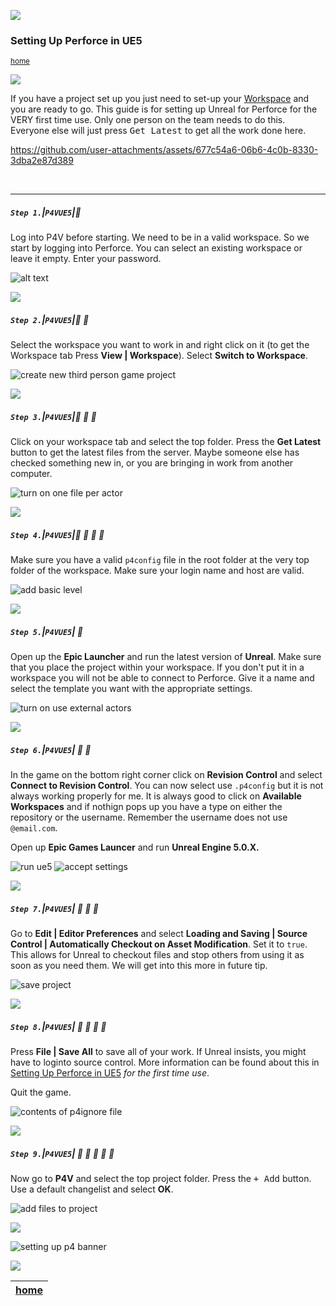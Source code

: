 ![](../images/line3.png)

### Setting Up Perforce in UE5

<sub>[home](../README.md#user-content-p4v)</sub>

![](../images/line3.png)

If you have a project set up you just need to set-up your [Workspace](https://github.com/maubanel/p4v-unreal/blob/main/workspaces/README.md#user-content-workspaces-in-p4v) and you are ready to go.  This guide is for setting up Unreal for Perforce for the VERY first time use. Only one person on the team needs to do this.  Everyone else will just press <kbd>Get Latest</kbd> to get all the work done here.

https://github.com/user-attachments/assets/677c54a6-06b6-4c0b-8330-3dba2e87d389

<br>

---


##### `Step 1.`\|`P4VUE5`|:small_blue_diamond:

Log into P4V before starting.  We need to be in a valid workspace.  So we start by logging into Perforce. You can select an existing workspace or leave it empty.  Enter your password.

![alt text](images/runUnrealEngine.png)

![](../images/line2.png)

##### `Step 2.`\|`P4VUE5`|:small_blue_diamond: :small_blue_diamond: 

Select the workspace you want to work in and right click on it (to get the Workspace tab Press **View | Workspace**). Select **Switch to Workspace**.

![create new third person game project](images/createNewGame.png)


![](../images/line2.png)

##### `Step 3.`\|`P4VUE5`|:small_blue_diamond: :small_blue_diamond: :small_blue_diamond:

Click on your workspace tab and select the top folder.  Press the **Get Latest** button to get the latest files from the server.  Maybe someone else has checked something new in, or you are bringing in work from another computer.

![turn on one file per actor](images/enableOneFilePerActor.png)

![](../images/line2.png)

##### `Step 4.`\|`P4VUE5`|:small_blue_diamond: :small_blue_diamond: :small_blue_diamond: :small_blue_diamond:

Make sure you have a valid `p4config` file in the root folder at the very top folder of the workspace.  Make sure your login name and host are valid.

![add basic level](images/oneFilePerActor.png)

![](../images/line2.png)

##### `Step 5.`\|`P4VUE5`| :small_orange_diamond:

Open up the **Epic Launcher** and run the latest version of **Unreal**. Make sure that you place the project within your workspace.  If you don't put it in a workspace you will not be able to connect to Perforce.  Give it a name and select the template you want with the appropriate settings.

![turn on use external actors](images/useExternalActors.png)

![](../images/line2.png)

##### `Step 6.`\|`P4VUE5`| :small_orange_diamond: :small_blue_diamond:

In the game on the bottom right corner click on **Revision Control** and select **Connect to Revision Control**. You can now select use `.p4config` but it is not always working properly for me.  It is always good to click on **Available Workspaces** and if nothign pops up you have a type on either the repository or the username.  Remember the username does not use `@email.com`.

Open up **Epic Games Launcer** and run **Unreal Engine 5.0.X.**

![run ue5](images/connectToRevision.png)
![accept settings](images/AcceptSettings.png)

![](../images/line2.png)

##### `Step 7.`\|`P4VUE5`| :small_orange_diamond: :small_blue_diamond: :small_blue_diamond:

Go to **Edit | Editor Preferences** and select **Loading and Saving | Source Control | Automatically Checkout on Asset Modification**. Set it to `true`. This allows for Unreal to checkout files and stop others from using it as soon as you need them.  We will get into this more in future tip.

![save project](images/CheckoutAuto.png)

![](../images/line2.png)

##### `Step 8.`\|`P4VUE5`| :small_orange_diamond: :small_blue_diamond: :small_blue_diamond: :small_blue_diamond:

Press **File | Save All** to save all of your work.  If Unreal insists, you might have to loginto source control.  More information can be found about this in [Setting Up Perforce in UE5](../ue5/README.md#user-content-setting-up-perforce-in-ue5) *for the first time use*.

Quit the game.  

![contents of p4ignore file](images/SaveItAll.png)

![](../images/line2.png)

##### `Step 9.`\|`P4VUE5`| :small_orange_diamond: :small_blue_diamond: :small_blue_diamond: :small_blue_diamond: :small_blue_diamond:

Now go to **P4V** and select the top project folder.  Press the <kbd>+ Add</kbd> button. Use a default changelist and select **OK**.

![add files to project](images/ReopenProject.png)

![](../images/line.png)

![setting up p4 banner](images/banner.png)


![](../images/line.png)

| [home](../README.md#user-content-p4v) | 
|---|
